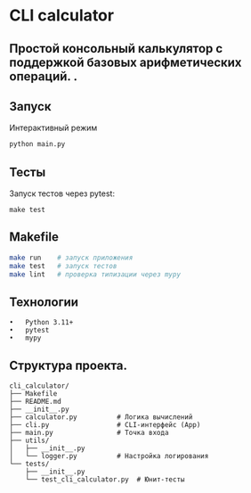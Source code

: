 # CLI calculator

Простой консольный калькулятор с поддержкой базовых арифметических операций.
.
---
## Запуск
Интерактивный режим 
```bash
python main.py
```

## Тесты
Запуск тестов через pytest:
```commandline
make test
```

## Makefile
```bash
make run    # запуск приложения
make test   # запуск тестов
make lint   # проверка типизации через mypy
```

## Технологии
	•	Python 3.11+
	•	pytest
	•	mypy

## Структура проекта.
```commandline
cli_calculator/
├── Makefile
├── README.md
├── __init__.py
├── calculator.py          # Логика вычислений
├── cli.py                 # CLI-интерфейс (App)
├── main.py                # Точка входа
├── utils/
│   ├── __init__.py
│   └── logger.py          # Настройка логирования
└── tests/
    ├── __init__.py
    └── test_cli_calculator.py  # Юнит-тесты
```

